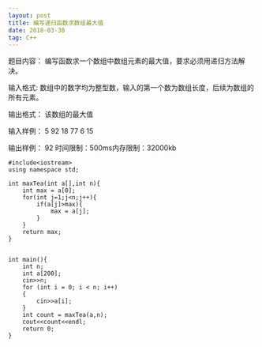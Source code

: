 ```yaml
---
layout: post
title: 编写递归函数求数组最大值
date: 2018-03-30 
tag: C++
---
```


题目内容：
编写函数求一个数组中数组元素的最大值，要求必须用递归方法解决。

输入格式:
数组中的数字均为整型数，输入的第一个数为数组长度，后续为数组的所有元素。

输出格式：
该数组的最大值

输入样例：
5
92 18 77 6 15 

输出样例：
92
时间限制：500ms内存限制：32000kb
```
#include<iostream>
using namespace std;

int maxTea(int a[],int n){	
	int max = a[0];
	for(int j=1;j<n;j++){
		if(a[j]>max){
			max = a[j];
		}
	}
	return max;
}


int main(){
	int n;
	int a[200];
	cin>>n;
	for (int i = 0; i < n; i++)
	{
		cin>>a[i];
	}
	int count = maxTea(a,n);
	cout<<count<<endl;
	return 0;
}
```
